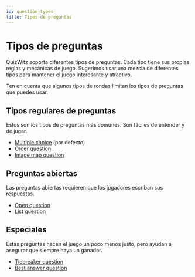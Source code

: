 ```yaml
---
id: question-types
title: Tipos de preguntas
---
```


# Tipos de preguntas

QuizWitz soporta diferentes tipos de preguntas. Cada tipo tiene sus propias reglas y mecánicas de juego.
Sugerimos usar una mezcla de diferentes tipos para mantener el juego interesante y atractivo.

Ten en cuenta que algunos tipos de rondas limitan los tipos de preguntas que puedes usar.

## Tipos regulares de preguntas

Estos son los tipos de preguntas más comunes. Son fáciles de entender y de jugar.

- [Multiple choice](001-multiple-choice.md) (por defecto)
- [Order question](003-order-question.md)
- [Image map question](004-image-map.md)

## Preguntas abiertas

Las preguntas abiertas requieren que los jugadores escriban sus respuestas.

- [Open question](002-open-question.md)
- [List question](005-list-question.md)

## Especiales

Estas preguntas hacen el juego un poco menos justo, pero ayudan a asegurar que siempre haya un ganador.

- [Tiebreaker question](006-tiebreaker-question.md)
- [Best answer question](007-best-answer-question.md)
